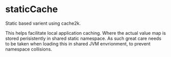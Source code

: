 # staticCache

Static based varient using cache2k.

This helps facilitate local application caching. Where the actual value map is stored perisistently in shared static namespace.
As such great care needs to be taken when loading this in shared JVM envrionment, to prevent namespace collisions.